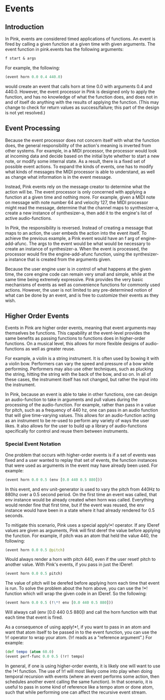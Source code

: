 # Events

## Introduction

In Pink, events are considered timed applications of functions. An event is fired by calling a given function at a given time with given arguments. The event function in pink.events has the following arguments:

```clojure 
f start & args
```

For example, the following:

```clojure
(event horn 0.0 0.4 440.0)
```

would create an event that calls horn at time 0.0 with arguments 0.4 and 440.0. However, the event processor in Pink is designed only to apply the function, and has no knowledge of what the function does, and does not in and of itself do anything with the results of applying the function. (This may change to check for return values as success/failure; this part of the design is not yet resolved.)  

## Event Processing

Because the event processor does not concern itself with what the function does, the general responsibility of the action's meaning is inverted from other systems.  For example, in a MIDI processor, the processor would look at incoming data and decide based on the initial byte whether to start a new note, or modify some internal state. As a result, there is a fixed set of possible event actions.  To expand the kinds of events, one has to modify what kinds of messages the MIDI processor is able to understand, as well as change what information is in the event message.

Instead, Pink events rely on the message creator to determine what the action will be.  The event processor is only concerned with applying a function at a given time and nothing more. For example, given a MIDI note on message with note number 64 and velocity 127, the MIDI processor might read the message, determine that the channel maps to synthesizer-a, create a new instance of synthesizer-a, then add it to the engine's list of active audio-functions.  

In Pink, the responsibility is reversed. Instead of creating a message that maps to an action, the user embeds the action into the event itself. To achieve the previous example, a Pink event would have an f arg of engine-add-afunc. The args to the event would be what would be necessary to create an instance of synthesizer-a.  When the event is processed, the processor would fire the engine-add-afunc function, using the synthesizer-a instance that is created from the arguments given. 

Because the user engine user is in control of what happens at the given time, the core engine code can remain very small and simple, while at the same time being extremely expressive.  Pink provides the very basic mechanisms of events as well as convenience functions for commonly used actions. However, the user is not limited to any pre-determined notion of what can be done by an event, and is free to customize their events as they wish. 

## Higher Order Events

Events in Pink are higher order events, meaning that event arguments may themselves be functions. This capability at the event-level provides the same benefits as passing functions to functions does in higher-order functions.  On a musical level, this allows for more flexible designs of audio-functions as well as greater reuse.

For example, a violin is a string instrument.  It is often used by bowing it with a violin bow.  Performers can vary the speed and pressure of a bow while performing. Performers may also use other techniques, such as plucking the string, hitting the string with the back of the bow, and so on.  In all of these cases, the instrument itself has not changed, but rather the input into the instrument.  

In Pink, because an event is able to take in other functions, one can design an audio-function to take in arguments and pull values during the processing of the audio-function.  For example, rather than pass in a value for pitch, such as a frequency of 440 hz, one can pass in an audio function that will give time-varying values. This allows for an audio-function acting as an instrument to be re-used to perform any variety of ways the user likes. It also allows for the user to build up a library of audio-functions specifically for control and reuse them between instruments. 

### Special Event Notation

One problem that occurs with higher-order events is if a set of events was fixed and a user wanted to replay that set of events, the function instances that were used as arguments in the event may have already been used.  For example:

```clojure
(event horn 0.0 0.5 (env [0.0 440 0.5 880]))
```

In this event, and env unit-generator is used to vary the pitch from 440Hz to 880hz over a 0.5 second period.  On the first time an event was called, that env instance would be already created when horn was called. Everything would render fine that first time, but if the event was reused, the env instance would have been in a state where it had already rendered for 0.5 seconds.  

To mitigate this scenario, Pink uses a special apply!\*! operator.  If any IDeref values are given as arguments, Pink will first deref the value before applying the function.  For example, if pitch was an atom that held the value 440, the following:

```clojure
(event horn 0.0 0.5 @pitch)
```

Would always render a horn with pitch 440, even if the user reset! pitch to another value. With Pink's events, if you pass in just the IDeref:

```clojure
(event horn 0.0 0.5 pitch)
```

The value of pitch will be derefed before applying horn each time that event is run.  To solve the problem about the horn above, you can use the !\*! function which will wrap the given code in an IDeref.  So the following:

```clojure
(event horn 0.0 0.5 (!\*! env [0.0 440 0.5 880]))
```

Will always call (env [0.0 440 0.5 880]) and call the horn function with that each time that event is fired.


As a consequence of using apply!\*!, if you want to pass in an atom and want that atom itself to be passed in to the event function, you can use the !r! operator to wrap your atom. (!r! reads as a "reference argument".) For example:

```clojure
(def tempo (atom 60.0)
(event perf-func 0.0 0.5 (!r! tempo)
```

In general, if one is using higher-order events, it is likely one will want to use the !\*! function. The use of !r! will most likely come into play when doing temporal recursion with events (where an event performs some action, then schedules another event calling the same function).  In that scenario, it is useful to pass in some kind of reference like a tempo atom or done atom, such that while performing one can affect the recursive event stream. 
